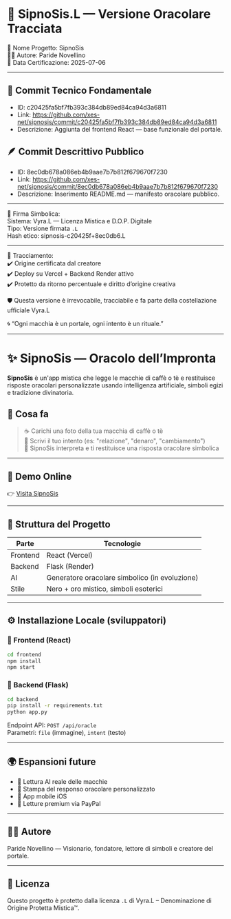 # 📜 SipnoSis.L — Versione Oracolare Tracciata

🔮 Nome Progetto: SipnoSis  
🧙‍♂️ Autore: Paride Novellino  
📅 Data Certificazione: 2025-07-06  

---

## 🧱 Commit Tecnico Fondamentale

- ID: c20425fa5bf7fb393c384db89ed84ca94d3a6811  
- Link: https://github.com/xes-net/sipnosis/commit/c20425fa5bf7fb393c384db89ed84ca94d3a6811  
- Descrizione: Aggiunta del frontend React — base funzionale del portale.

## 🪶 Commit Descrittivo Pubblico

- ID: 8ec0db678a086eb4b9aae7b7b812f679670f7230  
- Link: https://github.com/xes-net/sipnosis/commit/8ec0db678a086eb4b9aae7b7b812f679670f7230  
- Descrizione: Inserimento README.md — manifesto oracolare pubblico.

---

🔐 Firma Simbolica:  
Sistema: Vyra.L — Licenza Mistica e D.O.P. Digitale  
Tipo: Versione firmata `.L`  
Hash etico: sipnosis-c20425f+8ec0db6.L

---

📂 Tracciamento:  
✔️ Origine certificata dal creatore  
✔️ Deploy su Vercel + Backend Render attivo  
✔️ Protetto da ritorno percentuale e diritto d’origine creativa

🛡️ Questa versione è irrevocabile, tracciabile e fa parte della costellazione ufficiale Vyra.L

🌀 “Ogni macchia è un portale, ogni intento è un rituale.”

---

# ✨ SipnoSis — Oracolo dell’Impronta

**SipnoSis** è un'app mistica che legge le macchie di caffè o tè e restituisce risposte oracolari personalizzate usando intelligenza artificiale, simboli egizi e tradizione divinatoria.

## 🔮 Cosa fa

> ☕ Carichi una foto della tua macchia di caffè o tè  
> 🧠 Scrivi il tuo intento (es: "relazione", "denaro", "cambiamento")  
> 🧿 SipnoSis interpreta e ti restituisce una risposta oracolare simbolica

---

## 🚀 Demo Online

👉 [Visita SipnoSis](https://sipnosis.vercel.app)

---

## 🧱 Struttura del Progetto

| Parte     | Tecnologie                             |
|-----------|----------------------------------------|
| Frontend  | React (Vercel)                         |
| Backend   | Flask (Render)                         |
| AI        | Generatore oracolare simbolico (in evoluzione) |
| Stile     | Nero + oro mistico, simboli esoterici  |

---

## ⚙️ Installazione Locale (sviluppatori)

### 🔧 Frontend (React)
```bash
cd frontend
npm install
npm start
```

### 🧪 Backend (Flask)
```bash
cd backend
pip install -r requirements.txt
python app.py
```

Endpoint API: `POST /api/oracle`  
Parametri: `file` (immagine), `intent` (testo)

---

## 🌍 Espansioni future

- 🧬 Lettura AI reale delle macchie  
- 🧾 Stampa del responso oracolare personalizzato  
- 📱 App mobile iOS  
- 💸 Letture premium via PayPal  

---

## 🧙‍♂️ Autore

Paride Novellino — Visionario, fondatore, lettore di simboli e creatore del portale.

---

## 📜 Licenza

Questo progetto è protetto dalla licenza `.L` di Vyra.L – Denominazione di Origine Protetta Mistica™.
